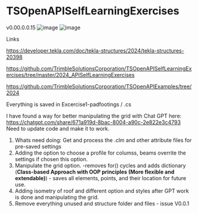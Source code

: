 # TSOpenAPISelfLearningExercises
v0.00.0.0.15
![image](https://github.com/user-attachments/assets/a817e42b-8ecc-4b04-89be-86ed6e579942)
![image](https://github.com/user-attachments/assets/514762a3-56ab-4212-94d9-9d5880bfd533)

Links 

https://developer.tekla.com/doc/tekla-structures/2024/tekla-structures-20398

https://github.com/TrimbleSolutionsCorporation/TSOpenAPISelfLearningExercises/tree/master/2024_APISelfLearningExercises

https://github.com/TrimbleSolutionsCorporation/TSOpenAPIExamples/tree/2024

Everything is saved in Excercise1-padfootings / .cs

I have found a way for better manipulating the grid with Chat GPT here:
https://chatgpt.com/share/671a919d-8bac-8004-a90c-2e822e3c4793
Need to update code and make it to work.

1. Whats need doing:
Get and process the .clm and other attribute files for pre-saved settings
2. Adding the option to choose a profile for columss, beams overrite the settings if chosen this option.
3. Manipulate the grid option. -removes for() cycles and adds dictionary (**Class-based Approach with OOP principles (More flexible and extendable)**) - saves all elements, points, and their location for future use.
4. Adding isometry of roof and different option and styles after GPT work is done and manipulating the grid.
5. Remove everything unused and structure folder and files - issue V0.0.1
